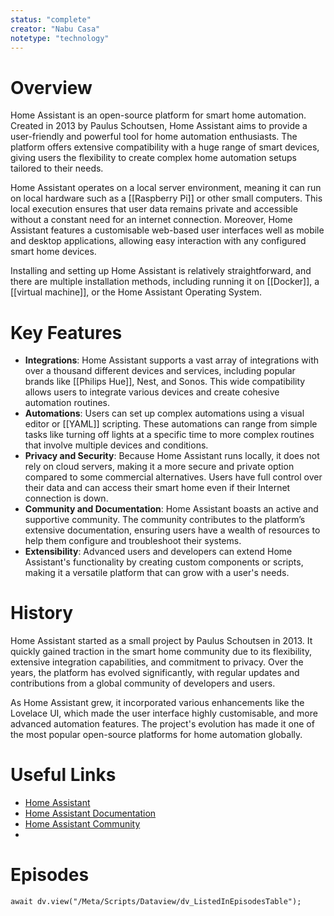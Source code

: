 ```yaml
---
status: "complete"
creator: "Nabu Casa"
notetype: "technology"
---
```

# Overview
Home Assistant is an open-source platform for smart home automation. Created in 2013 by Paulus Schoutsen, Home Assistant aims to provide a user-friendly and powerful tool for home automation enthusiasts. The platform offers extensive compatibility with a huge range of smart devices, giving users the flexibility to create complex home automation setups tailored to their needs.

Home Assistant operates on a local server environment, meaning it can run on local hardware such as a [[Raspberry Pi]] or other small computers. This local execution ensures that user data remains private and accessible without a constant need for an internet connection. Moreover, Home Assistant features a customisable web-based user interfaces well as mobile and desktop applications, allowing easy interaction with any configured smart home devices.

Installing and setting up Home Assistant is relatively straightforward, and there are multiple installation methods, including running it on [[Docker]], a [[virtual machine]], or the Home Assistant Operating System.


# Key Features
- **Integrations**: Home Assistant supports a vast array of integrations with over a thousand different devices and services, including popular brands like [[Philips Hue]], Nest, and Sonos. This wide compatibility allows users to integrate various devices and create cohesive automation routines.
- **Automations**: Users can set up complex automations using a visual editor or [[YAML]] scripting. These automations can range from simple tasks like turning off lights at a specific time to more complex routines that involve multiple devices and conditions.
- **Privacy and Security**: Because Home Assistant runs locally, it does not rely on cloud servers, making it a more secure and private option compared to some commercial alternatives. Users have full control over their data and can access their smart home even if their Internet connection is down.
- **Community and Documentation**: Home Assistant boasts an active and supportive community. The community contributes to the platform’s extensive documentation, ensuring users have a wealth of resources to help them configure and troubleshoot their systems. 
- **Extensibility**: Advanced users and developers can extend Home Assistant's functionality by creating custom components or scripts, making it a versatile platform that can grow with a user's needs.


# History
Home Assistant started as a small project by Paulus Schoutsen in 2013. It quickly gained traction in the smart home community due to its flexibility, extensive integration capabilities, and commitment to privacy. Over the years, the platform has evolved significantly, with regular updates and contributions from a global community of developers and users. 

As Home Assistant grew, it incorporated various enhancements like the Lovelace UI, which made the user interface highly customisable, and more advanced automation features. The project's evolution has made it one of the most popular open-source platforms for home automation globally.


# Useful Links
- [Home Assistant](https://www.home-assistant.io)
- [Home Assistant Documentation](https://www.home-assistant.io/docs/)
- [Home Assistant Community](https://community.home-assistant.io)
- 

# Episodes
```dataviewjs
await dv.view("/Meta/Scripts/Dataview/dv_ListedInEpisodesTable");
```
